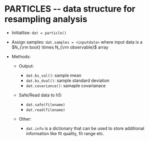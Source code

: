 # PARTICLES -- data structure for resampling analysis

- Initiatlise: `dat = particle()`

- Assign samples: `dat.samples = <inputdata>`
  where input data is a $N_{\rm boot} \times N_{\rm observable}$ array

- Methods:
    - Output: 
        - `dat.bs_val()`: sample mean
        - `dat.bs_dval()`: sample standard deviation
        - `dat.covariance()`: samaple covarianace

    - Safe/Read data to h5:
        - `dat.safe(filename)`
        - `dat.read(filename)`
  
    - Other:
        - `dat.info` is a dictionary that can be used to store additional information like fit quality, fit range etc. 
     
